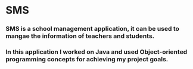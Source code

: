 # SMS

### SMS is a school management application, it can be used to mangae the information of teachers and students.
### In this application I worked on Java and used Object-oriented programming concepts for achieving my project goals.
